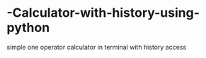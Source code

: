 # -Calculator-with-history-using-python
simple one operator calculator  in terminal with history access 
